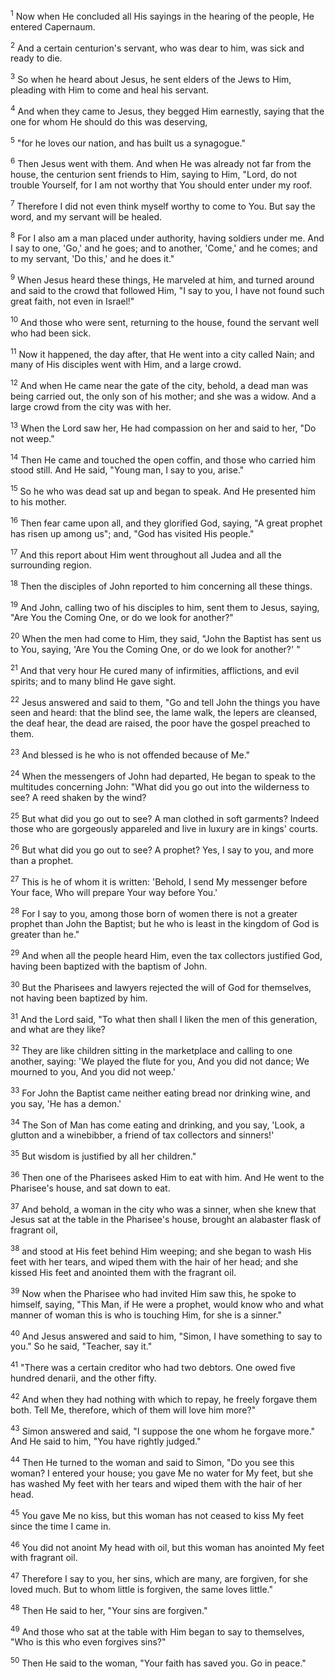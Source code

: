 <sup>1</sup> 
Now when He concluded all His sayings in the hearing of the people, He entered Capernaum. 

<sup>2</sup> 
And a certain centurion's servant, who was dear to him, was sick and ready to die. 

<sup>3</sup> 
So when he heard about Jesus, he sent elders of the Jews to Him, pleading with Him to come and heal his servant. 

<sup>4</sup> 
And when they came to Jesus, they begged Him earnestly, saying that the one for whom He should do this was deserving, 

<sup>5</sup> 
"for he loves our nation, and has built us a synagogue." 

<sup>6</sup> 
Then Jesus went with them. And when He was already not far from the house, the centurion sent friends to Him, saying to Him, "Lord, do not trouble Yourself, for I am not worthy that You should enter under my roof. 

<sup>7</sup> 
Therefore I did not even think myself worthy to come to You. But say the word, and my servant will be healed. 

<sup>8</sup> 
For I also am a man placed under authority, having soldiers under me. And I say to one, 'Go,' and he goes; and to another, 'Come,' and he comes; and to my servant, 'Do this,' and he does it." 

<sup>9</sup> 
When Jesus heard these things, He marveled at him, and turned around and said to the crowd that followed Him, "I say to you, I have not found such great faith, not even in Israel!" 

<sup>10</sup> 
And those who were sent, returning to the house, found the servant well who had been sick.

<sup>11</sup> 
Now it happened, the day after, that He went into a city called Nain; and many of His disciples went with Him, and a large crowd. 

<sup>12</sup> 
And when He came near the gate of the city, behold, a dead man was being carried out, the only son of his mother; and she was a widow. And a large crowd from the city was with her. 

<sup>13</sup> 
When the Lord saw her, He had compassion on her and said to her, "Do not weep." 

<sup>14</sup> 
Then He came and touched the open coffin, and those who carried him stood still. And He said, "Young man, I say to you, arise." 

<sup>15</sup> 
So he who was dead sat up and began to speak. And He presented him to his mother. 

<sup>16</sup> 
Then fear came upon all, and they glorified God, saying, "A great prophet has risen up among us"; and, "God has visited His people." 

<sup>17</sup> 
And this report about Him went throughout all Judea and all the surrounding region.

<sup>18</sup> 
Then the disciples of John reported to him concerning all these things. 

<sup>19</sup> 
And John, calling two of his disciples to him, sent them to Jesus, saying, "Are You the Coming One, or do we look for another?" 

<sup>20</sup> 
When the men had come to Him, they said, "John the Baptist has sent us to You, saying, 'Are You the Coming One, or do we look for another?' " 

<sup>21</sup> 
And that very hour He cured many of infirmities, afflictions, and evil spirits; and to many blind He gave sight. 

<sup>22</sup> 
Jesus answered and said to them, "Go and tell John the things you have seen and heard: that the blind see, the lame walk, the lepers are cleansed, the deaf hear, the dead are raised, the poor have the gospel preached to them. 

<sup>23</sup> 
And blessed is he who is not offended because of Me." 

<sup>24</sup> 
When the messengers of John had departed, He began to speak to the multitudes concerning John: "What did you go out into the wilderness to see? A reed shaken by the wind? 

<sup>25</sup> 
But what did you go out to see? A man clothed in soft garments? Indeed those who are gorgeously appareled and live in luxury are in kings' courts. 

<sup>26</sup> 
But what did you go out to see? A prophet? Yes, I say to you, and more than a prophet. 

<sup>27</sup> 
This is he of whom it is written: 'Behold, I send My messenger before Your face, Who will prepare Your way before You.' 

<sup>28</sup> 
For I say to you, among those born of women there is not a greater prophet than John the Baptist; but he who is least in the kingdom of God is greater than he." 

<sup>29</sup> 
And when all the people heard Him, even the tax collectors justified God, having been baptized with the baptism of John. 

<sup>30</sup> 
But the Pharisees and lawyers rejected the will of God for themselves, not having been baptized by him. 

<sup>31</sup> 
And the Lord said, "To what then shall I liken the men of this generation, and what are they like? 

<sup>32</sup> 
They are like children sitting in the marketplace and calling to one another, saying: 'We played the flute for you, And you did not dance; We mourned to you, And you did not weep.' 

<sup>33</sup> 
For John the Baptist came neither eating bread nor drinking wine, and you say, 'He has a demon.' 

<sup>34</sup> 
The Son of Man has come eating and drinking, and you say, 'Look, a glutton and a winebibber, a friend of tax collectors and sinners!' 

<sup>35</sup> 
But wisdom is justified by all her children." 

<sup>36</sup> 
Then one of the Pharisees asked Him to eat with him. And He went to the Pharisee's house, and sat down to eat. 

<sup>37</sup> 
And behold, a woman in the city who was a sinner, when she knew that Jesus sat at the table in the Pharisee's house, brought an alabaster flask of fragrant oil, 

<sup>38</sup> 
and stood at His feet behind Him weeping; and she began to wash His feet with her tears, and wiped them with the hair of her head; and she kissed His feet and anointed them with the fragrant oil. 

<sup>39</sup> 
Now when the Pharisee who had invited Him saw this, he spoke to himself, saying, "This Man, if He were a prophet, would know who and what manner of woman this is who is touching Him, for she is a sinner." 

<sup>40</sup> 
And Jesus answered and said to him, "Simon, I have something to say to you." So he said, "Teacher, say it." 

<sup>41</sup> 
"There was a certain creditor who had two debtors. One owed five hundred denarii, and the other fifty. 

<sup>42</sup> 
And when they had nothing with which to repay, he freely forgave them both. Tell Me, therefore, which of them will love him more?" 

<sup>43</sup> 
Simon answered and said, "I suppose the one whom he forgave more." And He said to him, "You have rightly judged." 

<sup>44</sup> 
Then He turned to the woman and said to Simon, "Do you see this woman? I entered your house; you gave Me no water for My feet, but she has washed My feet with her tears and wiped them with the hair of her head. 

<sup>45</sup> 
You gave Me no kiss, but this woman has not ceased to kiss My feet since the time I came in. 

<sup>46</sup> 
You did not anoint My head with oil, but this woman has anointed My feet with fragrant oil. 

<sup>47</sup> 
Therefore I say to you, her sins, which are many, are forgiven, for she loved much. But to whom little is forgiven, the same loves little." 

<sup>48</sup> 
Then He said to her, "Your sins are forgiven." 

<sup>49</sup> 
And those who sat at the table with Him began to say to themselves, "Who is this who even forgives sins?" 

<sup>50</sup> 
Then He said to the woman, "Your faith has saved you. Go in peace."